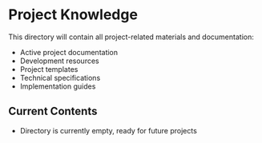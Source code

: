 # Project Knowledge

This directory will contain all project-related materials and documentation:
- Active project documentation
- Development resources
- Project templates
- Technical specifications
- Implementation guides

## Current Contents
- Directory is currently empty, ready for future projects